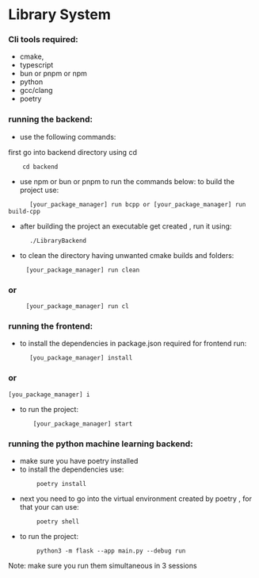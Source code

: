# Library System


### Cli tools required:

- cmake,
- typescript
- bun or pnpm or npm
- python
- gcc/clang
- poetry

### running the backend:

- use the following commands:

first go into backend directory using cd
```
    cd backend
```

- use npm or bun or pnpm to run the commands below:
to build the project use:

```
      [your_package_manager] run bcpp or [your_package_manager] run build-cpp
```
- after building the project an executable get created , run it using:
```
      ./LibraryBackend
```

- to clean the directory having unwanted cmake builds and folders:
```
     [your_package_manager] run clean
``` 
###      or           
```
     [your_package_manager] run cl
```



### running the frontend:
 - to install the dependencies in package.json required for frontend run:

```
      [you_package_manager] install
```
###     or
```
[you_package_manager] i
```

- to run the project:
```
       [your_package_manager] start
```

### running the python machine learning backend:
- make sure you have poetry installed
- to install the dependencies use:
```
        poetry install
```

- next you need to go into the virtual environment created by poetry , for that your can use:
```
        poetry shell
```

- to run the project:
```
        python3 -m flask --app main.py --debug run
```





Note: make sure you run them simultaneous in 3 sessions

